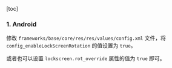 [toc]

### 1. Android

修改 `frameworks/base/core/res/res/values/config.xml` 文件，将 `config_enableLockScreenRotation` 的值设置为 `true`。

或者也可以设置 `lockscreen.rot_override` 属性的值为 `true` 即可。
